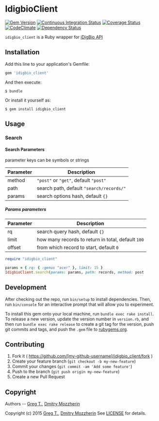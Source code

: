 IdigbioClient
=============

[![Gem Version][gem_badge]][gem_link]
[![Continuous Integration Status][ci_badge]][ci_link]
[![Coverage Status][cov_badge]][cov_link]
[![CodeClimate][code_badge]][code_link]
[![Dependency Status][dep_badge]][dep_link]


`idigbio_client` is a Ruby wrapper for [iDigBio API][api]


Installation
------------

Add this line to your application's Gemfile:

```ruby
gem 'idigbio_client'
```

And then execute:

    $ bundle

Or install it yourself as:

    $ gem install idigbio_client

Usage
-----

### Search

#### Search Parameters

parameter keys can be symbols or strings

| Parameter | Description                                        |
|-----------|----------------------------------------------------|
| method    | `"post"` or `"get"`, default `"post"`              |
| path      | search path, default `"search/records/"`           |
| params    | search options hash, default `{}`                  |

##### Params parameters

| Parameter | Description                                        |
|-----------|----------------------------------------------------|
| rq        | search query hash, default `{}`                    |
| limit     | how many records to return in total, default `100` |
| offset    | from which record to start, default `0`            |

```ruby
require "idigbio_client"

params = { rq: { :genus "acer" }, limit: 15 }
IdigbioClient.search(params: params, path: records, method: post
```

Development
-----------

After checking out the repo, run `bin/setup` to install dependencies. Then, run
`bin/console` for an interactive prompt that will allow you to experiment.

To install this gem onto your local machine, run `bundle exec rake install`. To
release a new version, update the version number in `version.rb`, and then run
`bundle exec rake release` to create a git tag for the version, push git
commits and tags, and push the `.gem` file to
[rubygems.org][rubygems].

## Contributing

1. Fork it ( https://github.com/[my-github-username]/idigbio_client/fork )
2. Create your feature branch (`git checkout -b my-new-feature`)
3. Commit your changes (`git commit -am 'Add some feature'`)
4. Push to the branch (`git push origin my-new-feature`)
5. Create a new Pull Request

Copyright
---------

Authors -- [Greg T.][greg], [Dmitry Mozzherin][dimus]

Copyright (c) 2015 [Greg T.][greg], [Dmitry Mozzherin][dimus]
See [LICENSE][license] for details.


[gem_badge]: https://badge.fury.io/rb/idigbio-ruby-client.svg
[gem_link]: http://badge.fury.io/rb/idigbio-ruby-client
[ci_badge]: https://secure.travis-ci.org/GlobalNamesArchitecture/idigbio-ruby-client.svg
[ci_link]: http://travis-ci.org/GlobalNamesArchitecture/idigbio-ruby-client
[cov_badge]: https://coveralls.io/repos/GlobalNamesArchitecture/idigbio-ruby-client/badge.svg?branch=master
[cov_link]: https://coveralls.io/r/GlobalNamesArchitecture/idigbio-ruby-client?branch=master
[code_badge]: https://codeclimate.com/github/GlobalNamesArchitecture/idigbio-ruby-client/badges/gpa.svg
[code_link]: https://codeclimate.com/github/GlobalNamesArchitecture/idigbio-ruby-client
[dep_badge]: https://gemnasium.com/GlobalNamesArchitecture/idigbio-ruby-client.png
[dep_link]: https://gemnasium.com/GlobalNamesArchitecture/idigbio-ruby-client
[api]: https://www.idigbio.org/wiki/index.php/IDigBio_API
[rubygems]: https://rubygems.org
[license]: https://github.com/GlobalNamesArchitecture/idigbio-ruby-client/blob/master/LICENSE
[greg]: https://github.com/gete76
[dimus]: https://github.com/dimus
